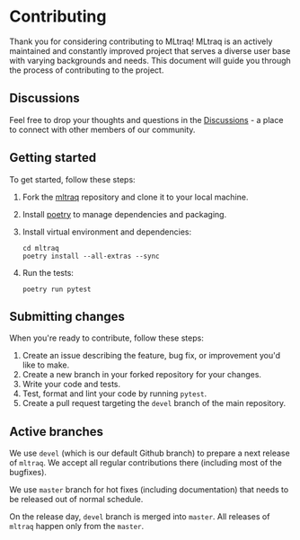 # Contributing

Thank you for considering contributing to MLtraq! MLtraq is an actively maintained and constantly improved project that serves a diverse user base with varying backgrounds and needs. This document will guide you through the process of contributing to the project.

## Discussions

Feel free to drop your thoughts and questions in the [Discussions](https://github.com/elehcimd/mltraq/discussions) - a place to connect with other members of our community.

## Getting started

To get started, follow these steps:

1. Fork the [mltraq](https://github.com/elehcimd/mltraq) repository and clone it to your local machine.
2. Install  [poetry](https://python-poetry.org/docs/#installation) to manage dependencies and packaging.
3. Install virtual environment and dependencies:

    ```
    cd mltraq
    poetry install --all-extras --sync
    ```    
4. Run the tests:

    ```
    poetry run pytest
    ```


## Submitting changes

When you're ready to contribute, follow these steps:

1. Create an issue describing the feature, bug fix, or improvement you'd like to make.
2. Create a new branch in your forked repository for your changes.
3. Write your code and tests.
4. Test, format and lint your code by running `pytest`.
6. Create a pull request targeting the `devel` branch of the main repository.

## Active branches

We use `devel` (which is our default Github branch) to prepare a next release of `mltraq`. We accept all regular contributions there (including most of the bugfixes).

We use `master` branch for hot fixes (including documentation) that needs to be released out of normal schedule.

On the release day, `devel` branch is merged into `master`. All releases of `mltraq` happen only from the `master`.


